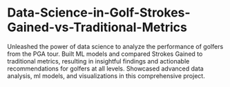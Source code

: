 # Data-Science-in-Golf-Strokes-Gained-vs-Traditional-Metrics
Unleashed the power of data science to analyze the performance of golfers from the PGA tour. Built ML models and compared Strokes Gained to traditional metrics, resulting in insightful findings and actionable recommendations for golfers at all levels. Showcased advanced data analysis, ml models, and visualizations in this comprehensive project.
